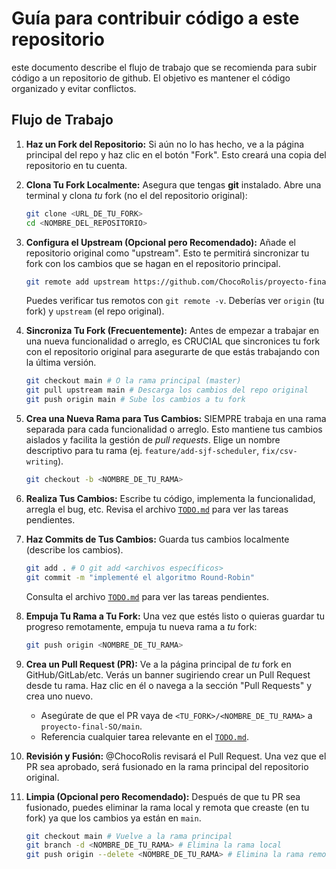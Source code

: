 # Guía para contribuir código a este repositorio

este documento describe el flujo de trabajo que se recomienda para subir código a un repositorio de github. El objetivo es mantener el código organizado y evitar conflictos.

## Flujo de Trabajo

1.  **Haz un Fork del Repositorio:**
    Si aún no lo has hecho, ve a la página principal del repo y haz clic en el botón "Fork". Esto creará una copia del repositorio en tu cuenta.

2.  **Clona Tu Fork Localmente:**
    Asegura que tengas **git** instalado. Abre una terminal y clona *tu* fork (no el del repositorio original):
    ```bash
    git clone <URL_DE_TU_FORK>
    cd <NOMBRE_DEL_REPOSITORIO>
    ```

3.  **Configura el Upstream (Opcional pero Recomendado):**
    Añade el repositorio original como "upstream". Esto te permitirá sincronizar tu fork con los cambios que se hagan en el repositorio principal.
    ```bash
    git remote add upstream https://github.com/ChocoRolis/proyecto-final-SO.git
    ```
    Puedes verificar tus remotos con `git remote -v`. Deberías ver `origin` (tu fork) y `upstream` (el repo original).

4.  **Sincroniza Tu Fork (Frecuentemente):**
    Antes de empezar a trabajar en una nueva funcionalidad o arreglo, es CRUCIAL que sincronices tu fork con el repositorio original para asegurarte de que estás trabajando con la última versión.
    ```bash
    git checkout main # O la rama principal (master)
    git pull upstream main # Descarga los cambios del repo original
    git push origin main # Sube los cambios a tu fork
    ```

5.  **Crea una Nueva Rama para Tus Cambios:**
    SIEMPRE trabaja en una rama separada para cada funcionalidad o arreglo. Esto mantiene tus cambios aislados y facilita la gestión de *pull requests*. Elige un nombre descriptivo para tu rama (ej. `feature/add-sjf-scheduler`, `fix/csv-writing`).
    ```bash
    git checkout -b <NOMBRE_DE_TU_RAMA>
    ```

6.  **Realiza Tus Cambios:**
    Escribe tu código, implementa la funcionalidad, arregla el bug, etc. Revisa el archivo [`TODO.md`](TODO.md) para ver las tareas pendientes.

7.  **Haz Commits de Tus Cambios:**
    Guarda tus cambios localmente (describe los cambios).
    ```bash
    git add . # O git add <archivos específicos>
    git commit -m "implementé el algoritmo Round-Robin"
    ```
    Consulta el archivo [`TODO.md`](TODO.md) para ver las tareas pendientes.

8.  **Empuja Tu Rama a Tu Fork:**
    Una vez que estés listo o quieras guardar tu progreso remotamente, empuja tu nueva rama a *tu* fork:
    ```bash
    git push origin <NOMBRE_DE_TU_RAMA>
    ```

9.  **Crea un Pull Request (PR):**
    Ve a la página principal de *tu* fork en GitHub/GitLab/etc. Verás un banner sugiriendo crear un Pull Request desde tu rama. Haz clic en él o navega a la sección "Pull Requests" y crea uno nuevo.
    *   Asegúrate de que el PR vaya de `<TU_FORK>/<NOMBRE_DE_TU_RAMA>` a `proyecto-final-SO/main`.
    *   Referencia cualquier tarea relevante en el [`TODO.md`](TODO.md). 

10. **Revisión y Fusión:**
    @ChocoRolis revisará el Pull Request. Una vez que el PR sea aprobado, será fusionado en la rama principal del repositorio original.

11. **Limpia (Opcional pero Recomendado):**
    Después de que tu PR sea fusionado, puedes eliminar la rama local y remota que creaste (en tu fork) ya que los cambios ya están en `main`.
    ```bash
    git checkout main # Vuelve a la rama principal
    git branch -d <NOMBRE_DE_TU_RAMA> # Elimina la rama local
    git push origin --delete <NOMBRE_DE_TU_RAMA> # Elimina la rama remota en tu fork
    ```
